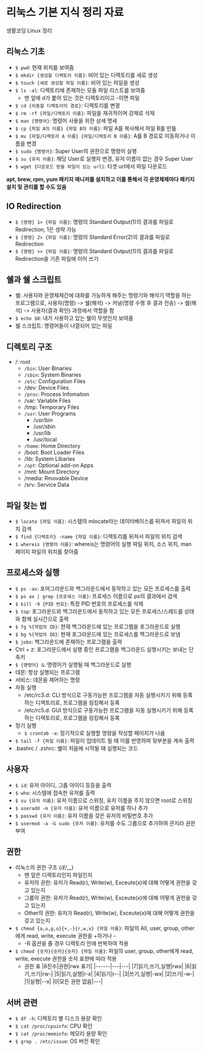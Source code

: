 # 리눅스 기본 지식 정리 자료
생활코딩 Linux 정리

## 리눅스 기초
- `$ pwd`: 현재 위치를 보여줌
- `$ mkdir {생성할 디렉토리 이름}`: 비어 있는 디렉토리를 새로 생성
- `$ touch {새로 생성할 파일 이름}`: 비어 있는 파일을 생성
- `$ ls -al`: 디렉토리에 존재하는 모들 파일 리스트를 보여줌
  - 맨 앞에 d가 붙어 있는 것은 디렉토리이고 -이면 파일
- `$ cd {이동할 디렉토리의 경로}`: 디렉토리를 변경
- `$ rm -rf {파일/디렉토리 이름}`: 파일을 재귀적이며 강제로 삭제
- `$ man {명령어}`: 명령어 사용을 위한 상세 명세
- `$ cp {파일 A의 이름} {파일 B의 이름}`: 파일 A를 복사해서 파일 B를 만듦
- `$ mv {파일/디렉토리 A 이름} {파일/디렉토리 B 이름}`: A를 B 경로로 이동하거나 이름을 변경
- `$ sudo {명령어}`: Super User의 권한으로 명령어 실행
- `$ su {유저 이름}`: 해당 User로 실행자 변경, 유저 이름이 없는 경우 Super User
- `$ wget {다운로드 받을 파일이 있는 url}`: 타겟 url에서 파일 다운로드

**apt, brew, rpm, yum 패키지 매니저를 설치하고 이를 통해서 각 운영체제마다 패키지 설치 및 관리를 할 수도 있음**

## IO Redirection
- `$ {명령} 1> {파일 이름}`: 명령의 Standard Output(1)의 결과를 파일로 Redirection, 1은 생략 가능
- `$ {명령} 2> {파일 이름}`: 명령의 Standard Error(2)의 결과를 파일로 Redirection
- `$ {명령} >> {파일 이름}`: 명령의 Standard Output(1)의 결과를 파일로 Redirection을 기존 파일에 이어 쓰기

## 쉘과 쉘 스크립트
- 쉘: 사용자와 운영체제간에 대화를 가능하게 해주는 명령기와 해석기 역할을 하는 프로그램으로, 사용자(명령) -> 쉘(해석) -> 커널(명령 수행 후 결과 전송) -> 쉘(해석) -> 사용자(결과 확인) 과정에서 역할을 함
- `$ echo $0`: 내가 사용하고 있는 쉘이 무엇인지 보여줌
- 쉘 스크립트: 명령어들이 나열되어 있는 파일

## 디렉토리 구조
- /: root
  - `/bin`: User Binaries
  - `/sbin`: System Binaries
  - `/etc`: Configuration Files
  - /dev: Device Files
  - `/proc`: Process Infomation
  - /var: Variable Files
  - /tmp: Temporary Files
  - `/usr`: User Programs
    - /usr/bin
    - /usr/sbin
    - /usr/lib
    - /usr/local
  - `/home`: Home Directory
  - /boot: Boot Loader Files
  - /lib: System Libaries
  - `/opt`: Optional add-on Apps
  - /mnt: Mount Directory
  - /media: Rmovable Device
  - /srv: Service Data

## 파일 찾는 법
- `$ locate {파일 이름}`: 시스템의 mlocate라는 데이터베이스를 뒤져서 파일의 위치 검색
- `$ find {디렉토리} -name {파일 이름}`: 디렉토리를 뒤져서 파일의 위치 검색
- `$ whereis {명령어 이름}`: whereis는 명령어의 실행 파일 위치, 소스 위치, man 페이지 파일의 위치를 찾아줌

## 프로세스와 실행
- `$ ps -ax`: 포어그라운드와 백그라운드에서 동작하고 있는 모든 프로세스를 출력
- `$ ps ax | grep {프로세스 이름}`: 프로세스 이름으로 ps의 결과에서 검색
- `$ kill -9 {PID 번호}`: 특정 PID 번호의 프로세스를 삭제
- `$ top`: 포그라운드와 백그라운드에서 동작하고 있는 모든 프로세스/스레드를 상태와 함께 실시간으로 출력
- `$ fg %{작업의 ID}`: 현재 백그라운드에 있는 프로그램을 포그라운드로 실행
- `$ bg %{작업의 ID}`: 현재 포그라운드에 있는 프로세스를 백그라운드로 보냄
- `$ jobs`: 백그라운드에 존재하는 프로그램을 출력
- Ctrl + z: 포그라운드에서 실행 중인 프로그램을 백그라운드 실행시키는 보내는 단축키
- `$ {명령어} &`: 명령어가 실행될 때 백그라운드로 실행
- 데몬: 항상 실행되는 프로그램
- 서비스: 데몬을 제어하는 명령
- 자동 실행
  - /etc/rc3.d: CLI 방식으로 구동가능한 프로그램을 자동 실행시키기 위해 등록하는 디렉토리로, 프로그램을 링킹해서 등록
  - /etc/rc5.d: GUI 방식으로 구동가능한 프로그램을 자동 실행시키기 위해 등록하는 디렉토리로, 프로그램을 링킹해서 등록
- 정기 실행
  - `$ crontab -e`: 정기적으로 실행할 명령을 작성할 페이지가 나옴
- `$ tail -f {파일 이름}`: 파일이 업데이트 될 때 이를 반영하여 뒷부분을 계속 출력 
- .bashrc / .zshrc: 쉘이 처음에 시작될 때 실행되는 코드

## 사용자
- `$ id`: 유저 아이디, 그룹 아이디 등등을 출력
- `$ who`: 시스템에 접속한 유저를 출력
- `$ su {유저 이름}`: 유저 이름으로 스위칭, 유저 이름을 주지 않으면 root로 스위칭
- `$ useradd -m {유저 이름}`: 유저 이름으로 유저를 하나 추가
- `$ passwd {유저 이름}`: 유저 이름을 갖은 유저의 비밀번호 추가
- `$ usermod -a -G sudo {유저 이름}`: 유저를 수도 그룹으로 추가하여 관지라 권한 부여

## 권한
- 리눅스의 권한 구조 (_/___/___/___)
  - 맨 앞은 디렉토리인지 파일인지
  - 유저의 권한: 유저가 Read(r), Write(w), Exceute(x)에 대해 어떻게 권한을 갖고 있는지
  - 그룹의 권한: 유저가 Read(r), Write(w), Exceute(x)에 대해 어떻게 권한을 갖고 있는지
  - Other의 권한: 유저가 Read(r), Write(w), Exceute(x)에 대해 어떻게 권한을 갖고 있는지
- `$ chmod {a,u,g,o}{+,-}{r,w,x} {파일 이름}`: 파일의 All, user, group, other에게 read, write, execute 권한을 +하거나 -
  - -R 옵션을 줄 경우 디렉토리 안에 반복하여 적용
- `$ chmod {숫자}{숫자}{숫자} {파일 이름}`: 파일의 user, group, other에게 read, write, execute 권한을 숫자 표햔에 따라 적용
  - 권한 표
    |8진수|권한|rwx 표기|
    |------|---|---|
    |7|읽기,쓰기,실행|rwx|
    |6|읽기,쓰기|rw-|
    |5|읽기,실행|r-x|
    |4|읽기|r--|
    |3|쓰기,실행|-wx|
    |2|쓰기|-w-|
    |1|실행|--x|
    |0|모든 권한 없음|---|

## 서버 관련 
- `$ df -h`: 디렉토리 별 디스크 용량 확인
- `$ cat /proc/cpuinfo`: CPU 확인
- `$ cat /proc/meminfo`: 메모리 용량 확인
- `$ grep . /etc/issue`: OS 버전 확인



